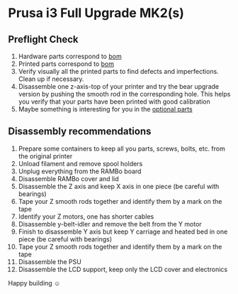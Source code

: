 # Prusa i3 Full Upgrade MK2(s)


## Preflight Check

1. Hardware parts correspond to [bom](bom.md)
1. Printed parts correspond to [bom](bom.md)
1. Verify visually all the printed parts to find defects and imperfections. Clean up if necessary.
1. Disassemble one z-axis-top of your printer and try the bear upgrade version by pushing the smooth rod in the corresponding hole. This helps you verify that your parts have been printed with good calibration
1. Maybe something is interesting for you in the [optional parts](/full_upgrade/for_mk2_mk2s/optional_parts/)
 

## Disassembly recommendations

1. Prepare some containers to keep all you parts, screws, bolts, etc. from the original printer
1. Unload filament and remove spool holders
1. Unplug everything from the RAMBo board
1. Disassemble RAMBo cover and lid
1. Disassemble the Z axis and keep X axis in one piece (be careful with bearings)
1. Tape your Z smooth rods together and identify them by a mark on the tape
1. Identify your Z motors, one has shorter cables
1. Disassemble y-belt-idler and remove the belt from the Y motor
1. Finish to disassemble Y axis but keep Y carriage and heated bed in one piece (be careful with bearings)
1. Tape your Z smooth rods together and identify them by a mark on the tape
1. Disassemble the PSU
1. Disassemble the LCD support, keep only the LCD cover and electronics

Happy building :relaxed:
